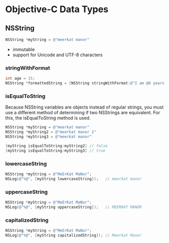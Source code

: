 # Objective-C Data Types

## NSString

```objective-c
NSString *myString = @"meerkat manor"
```
* immutable
* support for Unicode and UTF-8 characters

### stringWithFormat

```objective-c
int age = 15;
NSString *formattedString = [NSString stringWithFormat:@"I am @d years old", age]
```

### isEqualToString

Because NSString variables are objects instead of regular strings, you must use
a different method of determining if two NSStrings are equivalent. For this,
the isEqualToString method is used.

```objective-c
NSString *myString = @"meerkat manor"
NSString *myString2 = @"meerkat manor 2"
NSString *myString3 = @"meerkat manor"

[myString isEqualToString:myString2] // false
[myString isEqualToString:myString3] // true

```

### lowercaseString

```objective-c
NSString *myString = @"MeErKat MaNor";
NSLog(@"%@", [myString lowercaseString]);   // meerkat manor
```

### uppercaseString

```objective-c
NSString *myString = @"MeErKat MaNor";
NSLog(@"%@", [myString uppercaseString]);   // MEERKAT MANOR
```

### capitalizedString

```objective-c
NSString *myString = @"MeErKat MaNor";
NSLog(@"%@", [myString capitalizedString]); // Meerkat Manor
```